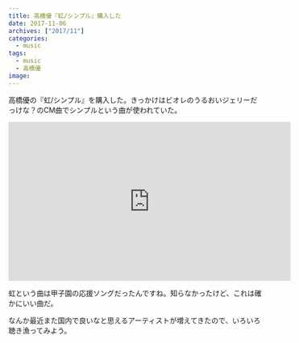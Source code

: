 ```yaml
---
title: 高橋優『虹/シンプル』購入した
date: 2017-11-06
archives: ["2017/11"]
categories:
  - music
tags:
  - music
  - 高橋優
image: 
---
```

高橋優の『虹/シンプル』を購入した。きっかけはビオレのうるおいジェリーだっけな？のCM曲でシンプルという曲が使われていた。

<!--more-->

<iframe width="560" height="315" src="https://www.youtube.com/embed/ljAqjWrXz8A?rel=0" frameborder="0" allowfullscreen></iframe>

虹という曲は甲子園の応援ソングだったんですね。知らなかったけど、これは確かにいい曲だ。

なんか最近また国内で良いなと思えるアーティストが増えてきたので、いろいろ聴き漁ってみよう。
